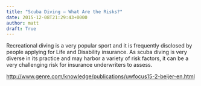```yaml
---
title: "Scuba Diving – What Are the Risks?"
date: 2015-12-08T21:29:43+0000
author: matt
draft: True
---
```

Recreational diving is a very popular sport and it is frequently disclosed by people applying for Life and Disability insurance. As scuba diving is very diverse in its practice and may harbor a variety of risk factors, it can be a very challenging risk for insurance underwriters to assess.

http://www.genre.com/knowledge/publications/uwfocus15-2-beijer-en.html
